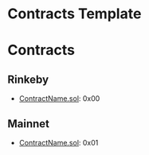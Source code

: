 # Contracts Template

# Contracts

## Rinkeby

- [ContractName.sol](https://rinkeby.etherscan.io/address/0x00#code): 0x00

## Mainnet
- [ContractName.sol](https://etherscan.io/address/0x01#code): 0x01